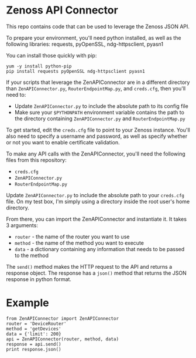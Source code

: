 # Zenoss API Connector
This repo contains code that can be used to leverage the Zenoss JSON API. 

To prepare your environment, you'll need python installed, as well as the following libraries: requests, pyOpenSSL, ndg-httpsclient, pyasn1

You can install those quickly with pip:
```
yum -y install python-pip
pip install requests pyOpenSSL ndg-httpsclient pyasn1
```

If your scripts that leverage the ZenAPIConnector are in a different directory than `ZenAPIConnector.py`, `RouterEndpointMap.py`, and `creds.cfg`, then you'll need to:
 - Update `ZenAPIConnector.py` to include the absolute path to its config file
 - Make sure your `$PYTHONPATH` environment variable contains the path to the directory containing `ZenAPIConnector.py` and `RouterEndpointMap.py`

To get started, edit the `creds.cfg` file to point to your Zenoss instance. You'll also need to specify a username and password, as well as specify whether or not you want to enable certificate validation. 

To make any API calls with the ZenAPIConnector, you'll need the following files from this repository: 

 - `creds.cfg`
 - `ZenAPIConnector.py`
 - `RouterEndpointMap.py`

Update `ZenAPIConnector.py` to include the absolute path to your `creds.cfg` file. On my test box, I'm simply using a directory inside the root user's home directory.

From there, you can import the ZenAPIConnector and instantiate it. It takes 3 arguments: 

- `router` - the name of the router you want to use
- `method` - the name of the method you want to execute
- `data` - a dictionary containing any information that needs to be passed to the method

The `send()` method makes the HTTP request to the API and returns a response object. The response has a `json()` method that returns the JSON response in python format. 

# Example 

```
from ZenAPIConnector import ZenAPIConnector
router = 'DeviceRouter'
method = 'getDevices'
data = {'limit': 200}
api = ZenAPIConnector(router, method, data)
response = api.send()
print response.json()

```


